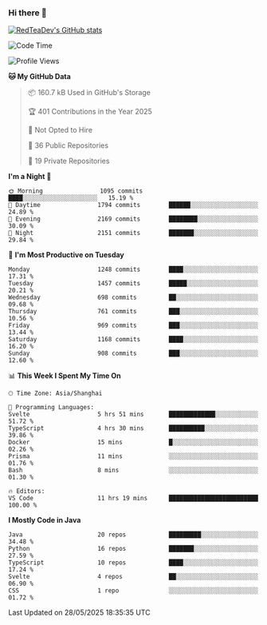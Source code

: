 ### Hi there 👋

<!--
**RedTeaDev/RedTeaDev** is a ✨ _special_ ✨ repository because its `README.md` (this file) appears on your GitHub profile.

Here are some ideas to get you started:

- 🔭 I’m currently working on ...
- 🌱 I’m currently learning ...
- 👯 I’m looking to collaborate on ...
- 🤔 I’m looking for help with ...
- 💬 Ask me about ...
- 📫 How to reach me: ...
- 😄 Pronouns: ...
- ⚡ Fun fact: ...
-->

<!--
[![wakatime](https://wakatime.com/badge/user/6b101ed0-04c0-4490-9283-eb61f2efff96.svg)](https://wakatime.com/@6b101ed0-04c0-4490-9283-eb61f2efff96)
!-->

[![RedTeaDev's GitHub stats](https://github-readme-stats.vercel.app/api?username=RedTeaDev\&include_all_commits=true)](https://github.com/anuraghazra/github-readme-stats)
<!--
[![willianrod's wakatime stats](https://github-readme-stats.vercel.app/api/wakatime?username=RedTeaDev)](https://github.com/anuraghazra/github-readme-stats)
!-->
<!--START_SECTION:waka-->
![Code Time](http://img.shields.io/badge/Code%20Time-3%2C247%20hrs%2026%20mins-blue)

![Profile Views](http://img.shields.io/badge/Profile%20Views-0-blue)

**🐱 My GitHub Data** 

> 📦 160.7 kB Used in GitHub's Storage 
 > 
> 🏆 401 Contributions in the Year 2025
 > 
> 🚫 Not Opted to Hire
 > 
> 📜 36 Public Repositories 
 > 
> 🔑 19 Private Repositories 
 > 
**I'm a Night 🦉** 

```text
🌞 Morning                1095 commits        ████░░░░░░░░░░░░░░░░░░░░░   15.19 % 
🌆 Daytime                1794 commits        ██████░░░░░░░░░░░░░░░░░░░   24.89 % 
🌃 Evening                2169 commits        ████████░░░░░░░░░░░░░░░░░   30.09 % 
🌙 Night                  2151 commits        ███████░░░░░░░░░░░░░░░░░░   29.84 % 
```
📅 **I'm Most Productive on Tuesday** 

```text
Monday                   1248 commits        ████░░░░░░░░░░░░░░░░░░░░░   17.31 % 
Tuesday                  1457 commits        █████░░░░░░░░░░░░░░░░░░░░   20.21 % 
Wednesday                698 commits         ██░░░░░░░░░░░░░░░░░░░░░░░   09.68 % 
Thursday                 761 commits         ███░░░░░░░░░░░░░░░░░░░░░░   10.56 % 
Friday                   969 commits         ███░░░░░░░░░░░░░░░░░░░░░░   13.44 % 
Saturday                 1168 commits        ████░░░░░░░░░░░░░░░░░░░░░   16.20 % 
Sunday                   908 commits         ███░░░░░░░░░░░░░░░░░░░░░░   12.60 % 
```


📊 **This Week I Spent My Time On** 

```text
🕑︎ Time Zone: Asia/Shanghai

💬 Programming Languages: 
Svelte                   5 hrs 51 mins       █████████████░░░░░░░░░░░░   51.72 % 
TypeScript               4 hrs 30 mins       ██████████░░░░░░░░░░░░░░░   39.86 % 
Docker                   15 mins             █░░░░░░░░░░░░░░░░░░░░░░░░   02.26 % 
Prisma                   11 mins             ░░░░░░░░░░░░░░░░░░░░░░░░░   01.76 % 
Bash                     8 mins              ░░░░░░░░░░░░░░░░░░░░░░░░░   01.30 % 

🔥 Editors: 
VS Code                  11 hrs 19 mins      █████████████████████████   100.00 % 
```

**I Mostly Code in Java** 

```text
Java                     20 repos            █████████░░░░░░░░░░░░░░░░   34.48 % 
Python                   16 repos            ███████░░░░░░░░░░░░░░░░░░   27.59 % 
TypeScript               10 repos            ████░░░░░░░░░░░░░░░░░░░░░   17.24 % 
Svelte                   4 repos             ██░░░░░░░░░░░░░░░░░░░░░░░   06.90 % 
CSS                      1 repo              ░░░░░░░░░░░░░░░░░░░░░░░░░   01.72 % 
```




 Last Updated on 28/05/2025 18:35:35 UTC
<!--END_SECTION:waka-->


